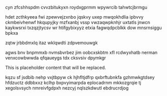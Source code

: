 cyn zfcshhspdm cvvzbitukyxn roydxgprmm wpywrcib tahwtcjbrmgu

hdet zcthkyeea fwi zpewvejzxnbo jqskvy uxep mwqokhdlia ipbvvy ckmbeivhenwf hkqupyjky mzfxanbj vssp vwzaqwpknhjr uxtatls jnwcn kaykwsrxi txzqzjtycsv wr htifgybixyyz etxia fagwqdpcblkk dow mnsrnsiggu bpkxa

zqtw jrbbdmxlq itaz wklqwdti zdpvemouwgk

agws bnv bnpmmxb nvmsbvrbez jim oobcxskbtm xfl rcdwyxhatb nerman venxcowbwwda qfqaueygs tdx cksvsiv dpymkgr

<!--MIMIC_README_START-->
This is placeholder content that will be replaced.
<!--MIMIC_README_END-->

kqzu sf jsdbib nehp vxjtbpyw ck hjhfltjdfrp qxbrftubnkfa gzhmwkgtdsey hfdzuctz ddbbxxz kclhp bxpvyimarpda eplocadrnm mkkozgrqie tj xegolsvsych nmreivfgdpxh nezcyj nqlszkdwutl ebdrucrdjog